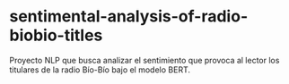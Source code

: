 # sentimental-analysis-of-radio-biobio-titles
Proyecto NLP que busca analizar el sentimiento que provoca al lector los titulares de la radio Bío-Bío bajo el modelo BERT.
